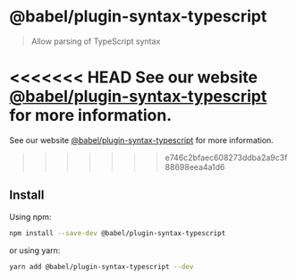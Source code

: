 # @babel/plugin-syntax-typescript

> Allow parsing of TypeScript syntax

<<<<<<< HEAD
See our website [@babel/plugin-syntax-typescript](https://babeljs.io/docs/en/next/babel-plugin-syntax-typescript.html) for more information.
=======
See our website [@babel/plugin-syntax-typescript](https://babeljs.io/docs/en/babel-plugin-syntax-typescript) for more information.
>>>>>>> e746c2bfaec608273ddba2a9c3f88698eea4a1d6

## Install

Using npm:

```sh
npm install --save-dev @babel/plugin-syntax-typescript
```

or using yarn:

```sh
yarn add @babel/plugin-syntax-typescript --dev
```
